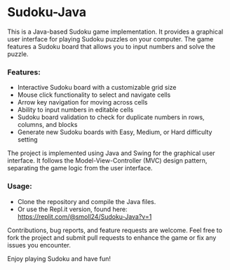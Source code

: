 # Sudoku-Java
This is a Java-based Sudoku game implementation. It provides a graphical user interface for playing Sudoku puzzles on your computer. The game features a Sudoku board that allows you to input numbers and solve the puzzle.

### Features:
- Interactive Sudoku board with a customizable grid size
- Mouse click functionality to select and navigate cells
- Arrow key navigation for moving across cells
- Ability to input numbers in editable cells
- Sudoku board validation to check for duplicate numbers in rows, columns, and blocks
- Generate new Sudoku boards with Easy, Medium, or Hard difficulty setting

The project is implemented using Java and Swing for the graphical user interface.
It follows the Model-View-Controller (MVC) design pattern, separating the game logic from the user interface.

### Usage:
- Clone the repository and compile the Java files. 
- Or use the Repl.it version, found here: https://replit.com/@smoll24/Sudoku-Java?v=1


Contributions, bug reports, and feature requests are welcome. 
Feel free to fork the project and submit pull requests to enhance the game or fix any issues you encounter.

Enjoy playing Sudoku and have fun!
